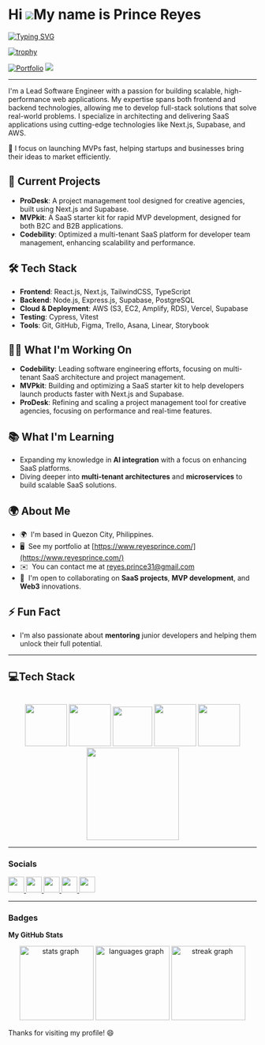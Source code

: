 Hi ![](https://user-images.githubusercontent.com/18350557/176309783-0785949b-9127-417c-8b55-ab5a4333674e.gif)My name is Prince Reyes
====================================================================================================================================

<a href="https://github.com/reyesprince31"><img src="https://readme-typing-svg.herokuapp.com?font=Fira+Code&weight=800&size=50&pause=1000&center=true&vCenter=true&random=false&width=670&height=100&lines=Software+Engineer;Fullstack+Developer;UI+%2F+UX+Designer" alt="Typing SVG" /></a>

[![trophy](https://github-profile-trophy.vercel.app/?username=reyesprince31)](https://github.com/ryo-ma/github-profile-trophy)

[![Portfolio](https://img.shields.io/badge/Portfolio-reyesprince31-black)](https://iamreyesprince.vercel.app/)
![](https://komarev.com/ghpvc/?username=reyesprince31)


-----------------------


I'm a Lead Software Engineer with a passion for building scalable, high-performance web applications. My expertise spans both frontend and backend technologies, allowing me to develop full-stack solutions that solve real-world problems. I specialize in architecting and delivering SaaS applications using cutting-edge technologies like Next.js, Supabase, and AWS.

🚀 I focus on launching MVPs fast, helping startups and businesses bring their ideas to market efficiently.

## 🚀 Current Projects
- **ProDesk**: A project management tool designed for creative agencies, built using Next.js and Supabase.
- **MVPkit**: A SaaS starter kit for rapid MVP development, designed for both B2C and B2B applications.
- **Codebility**: Optimized a multi-tenant SaaS platform for developer team management, enhancing scalability and performance.

## 🛠️ Tech Stack
- **Frontend**: React.js, Next.js, TailwindCSS, TypeScript
- **Backend**: Node.js, Express.js, Supabase, PostgreSQL
- **Cloud & Deployment**: AWS (S3, EC2, Amplify, RDS), Vercel, Supabase
- **Testing**: Cypress, Vitest
- **Tools**: Git, GitHub, Figma, Trello, Asana, Linear, Storybook

## 👨‍💻 What I'm Working On
- **Codebility**: Leading software engineering efforts, focusing on multi-tenant SaaS architecture and project management.
- **MVPkit**: Building and optimizing a SaaS starter kit to help developers launch products faster with Next.js and Supabase.
- **ProDesk**: Refining and scaling a project management tool for creative agencies, focusing on performance and real-time features.

## 📚 What I'm Learning
- Expanding my knowledge in **AI integration** with a focus on enhancing SaaS platforms.
- Diving deeper into **multi-tenant architectures** and **microservices** to build scalable SaaS solutions.

## 🌍 About Me
- 🌍  I'm based in Quezon City, Philippines.
- 🖥️  See my portfolio at [https://www.reyesprince.com/](https://www.reyesprince.com/)
- ✉️  You can contact me at [reyes.prince31@gmail.com](mailto:reyes.prince31@gmail.com)
- 🤝  I'm open to collaborating on **SaaS projects**, **MVP development**, and **Web3** innovations.

## ⚡ Fun Fact
- I'm also passionate about **mentoring** junior developers and helping them unlock their full potential.


-----------------------
<h2 align="left" id="macropower-tech">💻Tech Stack</h2>
<br/>
<div align="center">
  <img src="https://user-images.githubusercontent.com/43292234/179796781-dae1d1a3-93b0-4fbb-9f66-5fb71223ac8e.gif" width="85">
  <img src="https://user-images.githubusercontent.com/43292234/179796789-1ad78c94-6e24-43a3-80c3-8d91ada3c864.gif" width="85">
  <img src="https://user-images.githubusercontent.com/43292234/179796795-66b680c9-89db-4199-9fa7-336bc4aecd7b.gif" width="80">
  <img src="https://user-images.githubusercontent.com/43292234/179796796-7981daa3-f820-4c3b-a4ee-621a2798aa9e.gif" width="85">
  <img src="https://user-images.githubusercontent.com/43292234/179796798-ddb3b6b4-d6ba-4043-9058-6a550c47f055.gif" width="85">
  <img src="https://user-images.githubusercontent.com/43292234/179796802-6e14d467-4cf8-4894-b53e-b565d4e5372f.gif" width="187">
</div>


-----------------------
### Socials

<p align="left"> <a href="https://discord.com/users/reyesprince31" target="_blank" rel="noreferrer"> <picture> <source media="(prefers-color-scheme: dark)" srcset="undefined" /> <source media="(prefers-color-scheme: light)" srcset="https://raw.githubusercontent.com/danielcranney/readme-generator/main/public/icons/socials/discord.svg" /> <img src="https://raw.githubusercontent.com/danielcranney/readme-generator/main/public/icons/socials/discord.svg" width="32" height="32" /> </picture> </a> <a href="https://www.facebook.com/realprincereyes" target="_blank" rel="noreferrer"> <picture> <source media="(prefers-color-scheme: dark)" srcset="https://raw.githubusercontent.com/danielcranney/readme-generator/main/public/icons/socials/facebook-dark.svg" /> <source media="(prefers-color-scheme: light)" srcset="https://raw.githubusercontent.com/danielcranney/readme-generator/main/public/icons/socials/facebook.svg" /> <img src="https://raw.githubusercontent.com/danielcranney/readme-generator/main/public/icons/socials/facebook.svg" width="32" height="32" /> </picture> </a> <a href="https://www.github.com/reyesprince31" target="_blank" rel="noreferrer"> <picture> <source media="(prefers-color-scheme: dark)" srcset="https://raw.githubusercontent.com/danielcranney/readme-generator/main/public/icons/socials/github-dark.svg" /> <source media="(prefers-color-scheme: light)" srcset="https://raw.githubusercontent.com/danielcranney/readme-generator/main/public/icons/socials/github.svg" /> <img src="https://raw.githubusercontent.com/danielcranney/readme-generator/main/public/icons/socials/github.svg" width="32" height="32" /> </picture> </a> <a href="https://www.linkedin.com/in/reyesprince/" target="_blank" rel="noreferrer"> <picture> <source media="(prefers-color-scheme: dark)" srcset="https://raw.githubusercontent.com/danielcranney/readme-generator/main/public/icons/socials/linkedin-dark.svg" /> <source media="(prefers-color-scheme: light)" srcset="https://raw.githubusercontent.com/danielcranney/readme-generator/main/public/icons/socials/linkedin.svg" /> <img src="https://raw.githubusercontent.com/danielcranney/readme-generator/main/public/icons/socials/linkedin.svg" width="32" height="32" /> </picture> </a> <a href="https://www.x.com/reyesprince31" target="_blank" rel="noreferrer"> <picture> <source media="(prefers-color-scheme: dark)" srcset="https://raw.githubusercontent.com/danielcranney/readme-generator/main/public/icons/socials/twitter-dark.svg" /> <source media="(prefers-color-scheme: light)" srcset="https://raw.githubusercontent.com/danielcranney/readme-generator/main/public/icons/socials/twitter.svg" /> <img src="https://raw.githubusercontent.com/danielcranney/readme-generator/main/public/icons/socials/twitter.svg" width="32" height="32" /> </picture> </a></p>

-----------------------
### Badges

<b>My GitHub Stats</b>
<div align="center">
  <img src="https://github-readme-stats.vercel.app/api?username=reyesprince31&hide_title=false&hide_rank=false&show_icons=true&include_all_commits=true&count_private=true&disable_animations=false&theme=codeSTACKr&locale=en&hide_border=false&order=1" height="150" alt="stats graph" />
  <img src="https://github-readme-stats.vercel.app/api/top-langs/?username=reyesprince31&locale=en&hide_title=false&layout=compact&card_width=320&langs_count=5&theme=codeSTACKr&hide_border=false&order=2" height="150" alt="languages graph" />
  <img src="https://github-readme-streak-stats.herokuapp.com/?user=reyesprince31&locale=en&mode=weekly&theme=codeSTACKr&hide_border=false&border_radius=5&order=3" height="150" alt="streak graph" />
</div>

Thanks for visiting my profile! 😄
